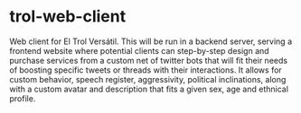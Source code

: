 # trol-web-client
Web client for El Trol Versátil. This will be run in a backend server, serving a frontend website where potential clients can step-by-step design and purchase services from a custom net of twitter bots that will fit their needs of boosting specific tweets or threads with their interactions. It allows for custom behavior, speech register, aggressivity, political inclinations, along with a custom avatar and description that fits a given sex, age and ethnical profile.

